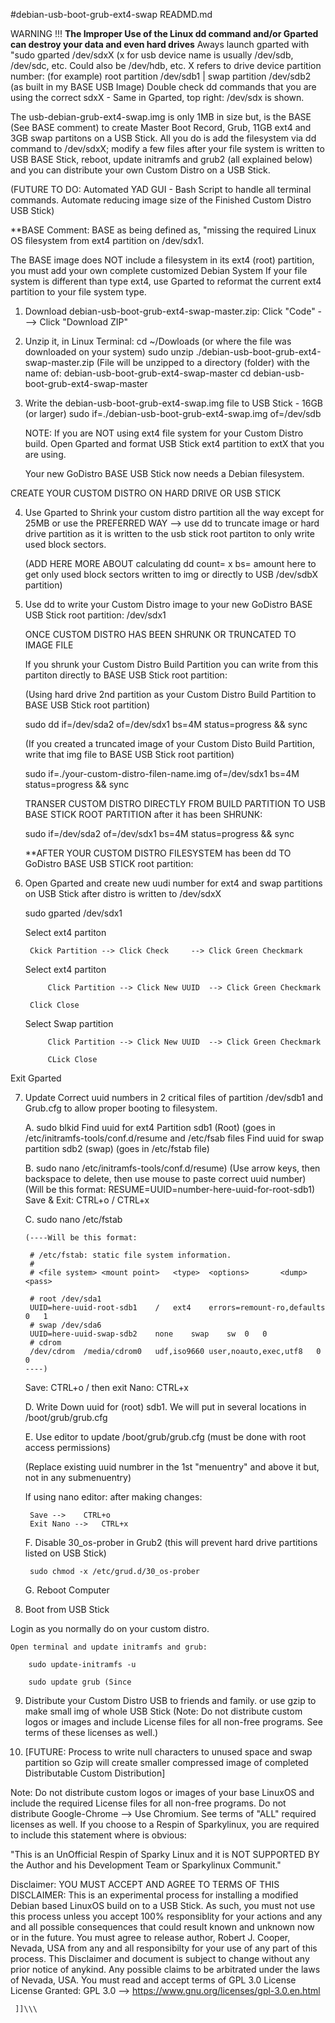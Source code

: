 #debian-usb-boot-grub-ext4-swap READMD.md

WARNING !!! **The Improper Use of the Linux dd command and/or Gparted can destroy your data and even hard drives** 
		Aways launch gparted with "sudo gparted /dev/sdxX (x for usb device name is usually /dev/sdb, /dev/sdc, etc. Could also be /dev/hdb, etc.
		X refers to drive device partition number: (for example) root partition /dev/sdb1 | swap partition /dev/sdb2 (as built in my BASE USB Image)
		Double check dd commands that you are using the correct sdxX - Same in Gparted, top right: /dev/sdx is shown.
		
The usb-debian-grub-ext4-swap.img is only 1MB in size but, is the BASE (See BASE comment) to create Master Boot Record, Grub, 11GB ext4 and 3GB swap partitons on a USB Stick. All you do is add the filesystem via dd command to /dev/sdxX; modify a few files after your file system is written to USB BASE Stick, reboot, update initramfs and grub2 (all explained below) and you can distribute your own Custom Distro on a USB Stick. 

(FUTURE TO DO: Automated YAD GUI - Bash Script to handle all terminal commands. Automate reducing image size of the Finished Custom Distro USB Stick)


**BASE Comment: BASE as being defined as, "missing the required Linux OS filesystem from ext4 partition on /dev/sdx1.

The BASE image does NOT include a filesystem in its ext4 (root) partition, you must add your own complete customized Debian System
If your file system is different than type ext4, use Gparted to reformat the current ext4 partition to your file system type.

1. Download debian-usb-boot-grub-ext4-swap-master.zip:
	Click "Code" ---> Click "Download ZIP"

2. Unzip it, in Linux Terminal: 
    cd ~/Dowloads (or where the file was downloaded on your system)
    sudo unzip ./debian-usb-boot-grub-ext4-swap-master.zip 
    (File will be unzipped to a directory (folder) with the name of: debian-usb-boot-grub-ext4-swap-master
    cd debian-usb-boot-grub-ext4-swap-master
    
3. Write the debian-usb-boot-grub-ext4-swap.img file to USB Stick - 16GB (or larger)
    sudo if=./debian-usb-boot-grub-ext4-swap.img of=/dev/sdb
    
    NOTE: If you are NOT using ext4 file system for your Custom Distro build. 
    Open Gparted and format USB Stick ext4 partition to extX that you are using.
   
    Your new GoDistro BASE USB Stick now needs a Debian filesystem.
    
CREATE YOUR CUSTOM DISTRO ON HARD DRIVE OR USB STICK

4. Use Gparted to Shrink your custom distro partition all the way except for 25MB or use the
	PREFERRED WAY --> use dd to truncate image or hard drive partition as it is written to the usb stick root partiton to only write used block sectors.
	
  	(ADD HERE MORE ABOUT calculating dd count= x bs= amount here to get only used block sectors written to img or directly to USB /dev/sdbX partition)
	
5. Use dd to write your Custom Distro image to your new GoDistro BASE USB Stick root partition: /dev/sdx1

   ONCE CUSTOM DISTRO HAS BEEN SHRUNK OR TRUNCATED TO IMAGE FILE
   
   If you shrunk your Custom Distro Build Partition you can write from this partiton directly to BASE USB Stick root partition:
   
   (Using hard drive 2nd partition as your Custom Distro Build Partition to BASE USB Stick root partition)

   	sudo dd if=/dev/sda2 of=/dev/sdx1 bs=4M status=progress && sync
    
   (If you created a truncated image of your Custom Disto Build Partition, write that img file to BASE USB Stick root partition)
   
    sudo if=./your-custom-distro-filen-name.img of=/dev/sdx1 bs=4M status=progress && sync  


   TRANSER CUSTOM DISTRO DIRECTLY FROM BUILD PARTITION TO USB BASE STICK ROOT PARTITION after it has been SHRUNK:
   
    sudo if=/dev/sda2 of=/dev/sdx1 bs=4M status=progress && sync
   

   **AFTER YOUR CUSTOM DISTRO FILESYSTEM has been dd TO GoDistro BASE USB STICK root partition:

6. Open Gparted and create new uudi number for ext4 and swap partitions on USB Stick after distro is written to /dev/sdxX

    sudo gparted /dev/sdx1    
    	
	Select ext4 partiton    

		Ckick Partition --> Click Check		--> Click Green Checkmark
	
	Select ext4 partiton
	
	    	Click Partition --> Click New UUID	--> Click Green Checkmark
	    
  	  	Click Close
	  
	Select Swap partition
	  
	    	Click Partition --> Click New UUID 	--> Click Green Checkmark
	    
	    	CLick Close 
	    
 Exit Gparted
  
7. Update Correct uuid numbers in 2 critical files of partition /dev/sdb1 and Grub.cfg to allow proper booting to filesystem.

	A. sudo blkid 
		Find uuid for ext4 Partition sdb1 (Root) (goes in /etc/initramfs-tools/conf.d/resume and /etc/fsab files
		Find uuid for swap partition sdb2 (swap) (goes in /etc/fstab file)

	B. sudo nano /etc/initramfs-tools/conf.d/resume) (Use arrow keys, then backspace to delete, then use mouse to paste correct uuid number)
	   	(Will be this format: RESUME=UUID=number-here-uuid-for-root-sdb1)
		Save & Exit: CTRL+o / CTRL+x

	C. sudo nano /etc/fstab

	   (----Will be this format: 

		# /etc/fstab: static file system information.
		#
		# <file system> <mount point>   <type>  <options>       <dump>  <pass>
		
		# root /dev/sda1
		UUID=here-uuid-root-sdb1	/	ext4	errors=remount-ro,defaults	0	1
		# swap /dev/sda6
		UUID=here-uuid-swap-sdb2	none	swap	sw	0	0
		# cdrom
		/dev/cdrom	/media/cdrom0	udf,iso9660	user,noauto,exec,utf8	0	0
	   ----)

	Save: CTRL+o / then exit Nano: CTRL+x

	D. Write Down uuid for (root) sdb1. We will put in several locations in /boot/grub/grub.cfg

	E. Use editor to update /boot/grub/grub.cfg (must be done with root access permissions)
	
 	 (Replace existing uuid numbrer in the 1st "menuentry" and above it  but, not in any submenuentry)

	  If using nano editor: after making changes:
	  
		Save --> 	CTRL+o 
		Exit Nano -->	CTRL+x

	F. Disable 30_os-prober in Grub2 (this will prevent hard drive partitions listed on USB Stick)

		sudo chmod -x /etc/grud.d/30_os-prober

	G. Reboot Computer

8. Boot from USB Stick

  Login as you normally do on your custom distro.
  
	Open terminal and update initramfs and grub:

		sudo update-initramfs -u

		sudo update grub (Since 

9. Distribute your Custom Distro USB to friends and family. or use gzip to make small img of whole USB Stick
	(Note: Do not distribute custom logos or images and include License files for all non-free programs. See terms of these licenses as well.)

10. [FUTURE: Process to write null characters to unused space and swap partition so Gzip will create smaller compressed image of completed Distributable Custom Distribution]
     
     
Note: Do not distribute custom logos or images of your base LinuxOS and include the required License files for all non-free programs. Do not distribute Google-Chrome --> Use Chromium. See terms of "ALL" required licenses as well. If you choose to a Respin of Sparkylinux, you are required to include this statement where is obvious:

"This is an UnOfficial Respin of Sparky Linux and it is NOT SUPPORTED BY the Author and his Development Team or Sparkylinux Communit."

Disclaimer: YOU MUST ACCEPT AND AGREE TO TERMS OF THIS DISCLAIMER:
This is an experimental process for installing a modified Debian based LinuxOS build on to a USB Stick. As such, you must not use this process unless you accept 100% responsiblity for your actions and any and all possible consequences that could result known and unknown now or in the future. You must agree to release author, Robert J. Cooper, Nevada, USA from any and all responsibilty for your use of any part of this process. This Disclaimer and document is subject to change without any prior notice of anykind.  Any possible claims to be arbitrated under the laws of Nevada, USA. You must read and accept terms of GPL 3.0 License
License Granted:  GPL 3.0 --> https://www.gnu.org/licenses/gpl-3.0.en.html

     ]]\\\


